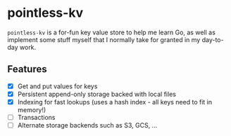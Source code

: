 # pointless-kv
`pointless-kv` is a for-fun key value store to help me learn Go, as well as implement some stuff myself that I normally take for granted in my day-to-day work.

## Features
- [x] Get and put values for keys
- [x] Persistent append-only storage backed with local files
- [x] Indexing for fast lookups (uses a hash index - all keys need to fit in memory!)
- [ ] Transactions
- [ ] Alternate storage backends such as S3, GCS, ...
